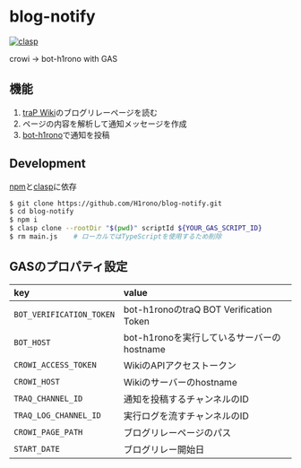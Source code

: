 # blog-notify

[![clasp](https://img.shields.io/badge/built%20with-clasp-4285f4.svg)](https://github.com/google/clasp)

crowi → bot-h1rono with GAS

## 機能

1. [traP Wiki](https://github.com/traPtitech/crowi)のブログリレーページを読む
2. ページの内容を解析して通知メッセージを作成
3. [bot-h1rono](https://github.com/H1rono/bot-h1rono)で通知を投稿

## Development

[npm](https://www.npmjs.com/)と[clasp](https://github.com/google/clasp)に依存

```bash
$ git clone https://github.com/H1rono/blog-notify.git
$ cd blog-notify
$ npm i
$ clasp clone --rootDir "$(pwd)" scriptId ${YOUR_GAS_SCRIPT_ID}
$ rm main.js    # ローカルではTypeScriptを使用するため削除
```

## GASのプロパティ設定

key | value
:-- | :--
`BOT_VERIFICATION_TOKEN` | bot-h1ronoのtraQ BOT Verification Token
`BOT_HOST` | bot-h1ronoを実行しているサーバーのhostname
`CROWI_ACCESS_TOKEN` | WikiのAPIアクセストークン
`CROWI_HOST` | Wikiのサーバーのhostname
`TRAQ_CHANNEL_ID` | 通知を投稿するチャンネルのID
`TRAQ_LOG_CHANNEL_ID` | 実行ログを流すチャンネルのID
`CROWI_PAGE_PATH` | ブログリレーページのパス
`START_DATE` | ブログリレー開始日
